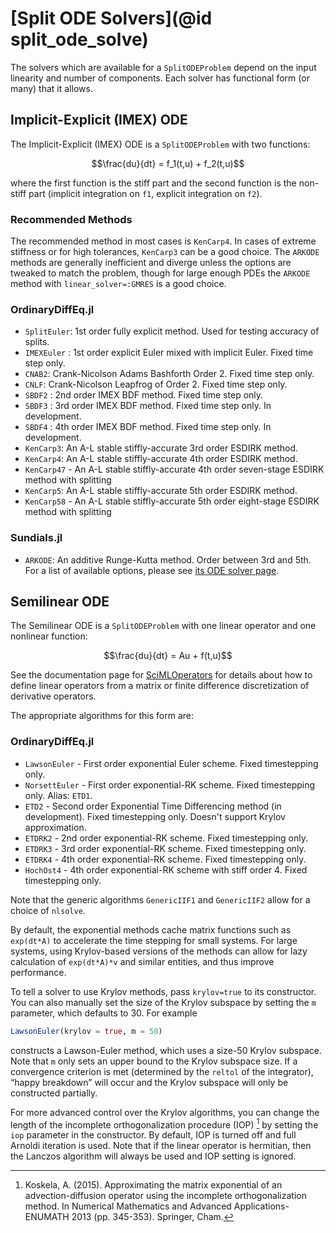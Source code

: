 # [Split ODE Solvers](@id split_ode_solve)

The solvers which are available for a `SplitODEProblem` depend on the input
linearity and number of components. Each solver has functional form
(or many) that it allows.

## Implicit-Explicit (IMEX) ODE

The Implicit-Explicit (IMEX) ODE is a `SplitODEProblem` with two functions:

```math
\frac{du}{dt} =  f_1(t,u) + f_2(t,u)
```

where the first function is the stiff part and the second function is the non-stiff
part (implicit integration on `f1`, explicit integration on `f2`).

### Recommended Methods

The recommended method in most cases is `KenCarp4`. In cases of extreme stiffness
or for high tolerances, `KenCarp3` can be a good choice. The `ARKODE` methods
are generally inefficient and diverge unless the options are tweaked to match
the problem, though for large enough PDEs the `ARKODE` method with
`linear_solver=:GMRES` is a good choice.

### OrdinaryDiffEq.jl

  - `SplitEuler`: 1st order fully explicit method. Used for testing accuracy
    of splits.
  - `IMEXEuler` : 1st order explicit Euler mixed with implicit Euler. Fixed time
    step only.
  - `CNAB2`: Crank-Nicolson Adams Bashforth Order 2. Fixed time step only.
  - `CNLF`: Crank-Nicolson Leapfrog of Order 2. Fixed time step only.
  - `SBDF2` : 2nd order IMEX BDF method. Fixed time step only.
  - `SBDF3` : 3rd order IMEX BDF method. Fixed time step only. In development.
  - `SBDF4` : 4th order IMEX BDF method. Fixed time step only. In development.
  - `KenCarp3`: An A-L stable stiffly-accurate 3rd order ESDIRK method.
  - `KenCarp4`: An A-L stable stiffly-accurate 4th order ESDIRK method.
  - `KenCarp47` - An A-L stable stiffly-accurate 4th order seven-stage ESDIRK method with splitting
  - `KenCarp5`: An A-L stable stiffly-accurate 5th order ESDIRK method.
  - `KenCarp58` - An A-L stable stiffly-accurate 5th order eight-stage ESDIRK method with splitting

### Sundials.jl

  - `ARKODE`: An additive Runge-Kutta method. Order between 3rd and 5th. For a list
    of available options, please see
    [its ODE solver page](https://diffeq.sciml.ai/dev/solvers/ode_solve/#ode_solve_sundials).

## Semilinear ODE

The Semilinear ODE is a `SplitODEProblem` with one linear operator and one nonlinear function:

```math
\frac{du}{dt} =  Au + f(t,u)
```

See the documentation page for [SciMLOperators]([@ref](https://docs.sciml.ai/SciMLOperators/stable/))
for details about how to define linear operators from a matrix or finite difference
discretization of derivative operators.

The appropriate algorithms for this form are:

### OrdinaryDiffEq.jl

  - `LawsonEuler` - First order exponential Euler scheme. Fixed timestepping only.
  - `NorsettEuler` - First order exponential-RK scheme. Fixed timestepping only. Alias: `ETD1`.
  - `ETD2` - Second order Exponential Time Differencing method (in development). Fixed timestepping only. Doesn't support Krylov approximation.
  - `ETDRK2` - 2nd order exponential-RK scheme. Fixed timestepping only.
  - `ETDRK3` - 3rd order exponential-RK scheme. Fixed timestepping only.
  - `ETDRK4` - 4th order exponential-RK scheme. Fixed timestepping only.
  - `HochOst4` - 4th order exponential-RK scheme with stiff order 4. Fixed
    timestepping only.

Note that the generic algorithms `GenericIIF1` and `GenericIIF2` allow for a choice of `nlsolve`.

By default, the exponential methods cache matrix functions such as `exp(dt*A)` to accelerate
the time stepping for small systems. For large systems, using Krylov-based versions of the
methods can allow for lazy calculation of `exp(dt*A)*v` and similar entities, and thus improve
performance.

To tell a solver to use Krylov methods, pass `krylov=true` to its constructor. You
can also manually set the size of the Krylov subspace by setting the `m` parameter, which
defaults to 30. For example

```julia
LawsonEuler(krylov = true, m = 50)
```

constructs a Lawson-Euler method, which uses a size-50 Krylov subspace. Note that `m`
only sets an upper bound to the Krylov subspace size. If a convergence criterion is met
(determined by the `reltol` of the integrator), “happy breakdown” will occur and the
Krylov subspace will only be constructed partially.

For more advanced control over the Krylov algorithms, you can change the length of the
incomplete orthogonalization procedure (IOP) [^1] by setting the `iop` parameter in the
constructor. By default, IOP is turned off and full Arnoldi iteration is used. Note that
if the linear operator is hermitian, then the Lanczos algorithm will always be used and
IOP setting is ignored.

[^1]: Koskela, A. (2015). Approximating the matrix exponential of an advection-diffusion operator using the incomplete orthogonalization method. In Numerical Mathematics and Advanced Applications-ENUMATH 2013 (pp. 345-353). Springer, Cham.
